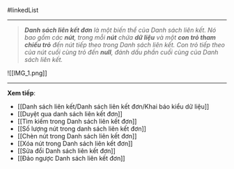 #linkedList 

---
> **_Danh sách liên kết đơn_** _là một biến thể của Danh sách liên kết. Nó bao gồm các **nút**, trong mỗi **nút** chứa **dữ liệu** và một **con trỏ tham chiếu trỏ** đến nút tiếp theo trong Danh sách liên kết. Con trỏ tiếp theo của nút cuối cùng trỏ đến **null**, đánh dấu phần cuối cùng của Danh sách liên kết._

![[IMG_1.png]]

---
**Xem tiếp**:
- [[Danh sách liên kết/Danh sách liên kết đơn/Khai báo kiểu dữ liệu]] 
- [[Duyệt qua danh sách liên kết đơn]]
- [[Tìm kiếm trong Danh sách liên kết đơn]]
- [[Số lượng nút trong danh sách liên kết đơn]]
- [[Chèn nút trong Danh sách liên kết đơn]]
- [[Xóa nút trong Danh sách liên kết đơn]]
- [[Sửa đổi Danh sách liên kết đơn]]
- [[Đảo ngược Danh sách liên kết đơn]]